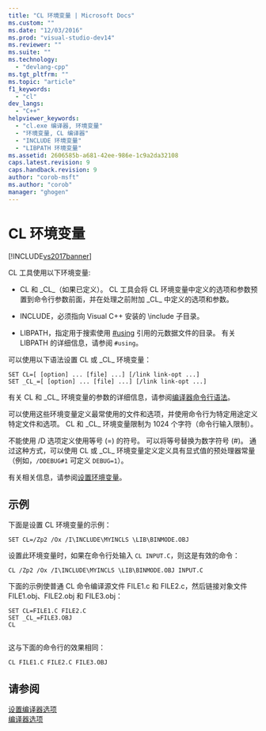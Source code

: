 ```yaml
---
title: "CL 环境变量 | Microsoft Docs"
ms.custom: ""
ms.date: "12/03/2016"
ms.prod: "visual-studio-dev14"
ms.reviewer: ""
ms.suite: ""
ms.technology: 
  - "devlang-cpp"
ms.tgt_pltfrm: ""
ms.topic: "article"
f1_keywords: 
  - "cl"
dev_langs: 
  - "C++"
helpviewer_keywords: 
  - "cl.exe 编译器, 环境变量"
  - "环境变量, CL 编译器"
  - "INCLUDE 环境变量"
  - "LIBPATH 环境变量"
ms.assetid: 2606585b-a681-42ee-986e-1c9a2da32108
caps.latest.revision: 9
caps.handback.revision: 9
author: "corob-msft"
ms.author: "corob"
manager: "ghogen"
---
```

# CL 环境变量
[!INCLUDE[vs2017banner](../../assembler/inline/includes/vs2017banner.md)]

CL 工具使用以下环境变量:  
  
-   CL 和 \_CL\_（如果已定义）。  CL 工具会将 CL 环境变量中定义的选项和参数预置到命令行参数前面，并在处理之前附加 \_CL\_ 中定义的选项和参数。  
  
-   INCLUDE，必须指向 Visual C\+\+ 安装的 \\include 子目录。  
  
-   LIBPATH，指定用于搜索使用 [\#using](../../preprocessor/hash-using-directive-cpp.md) 引用的元数据文件的目录。  有关 LIBPATH 的详细信息，请参阅 `#using`。  
  
 可以使用以下语法设置 CL 或 \_CL\_ 环境变量：  
  
```  
SET CL=[ [option] ... [file] ...] [/link link-opt ...]  
SET _CL_=[ [option] ... [file] ...] [/link link-opt ...]  
```  
  
 有关 CL 和 \_CL\_ 环境变量的参数的详细信息，请参阅[编译器命令行语法](../../build/reference/compiler-command-line-syntax.md)。  
  
 可以使用这些环境变量定义最常使用的文件和选项，并使用命令行为特定用途定义特定文件和选项。  CL 和 \_CL\_ 环境变量限制为 1024 个字符（命令行输入限制）。  
  
 不能使用 \/D 选项定义使用等号 \(\=\) 的符号。  可以将等号替换为数字符号 \(\#\)。  通过这种方式，可以使用 CL 或 \_CL\_ 环境变量定义定义具有显式值的预处理器常量（例如，`/DDEBUG#1` 可定义 `DEBUG=1`）。  
  
 有关相关信息，请参阅[设置环境变量](../../build/setting-the-path-and-environment-variables-for-command-line-builds.md)。  
  
## 示例  
 下面是设置 CL 环境变量的示例：  
  
```  
SET CL=/Zp2 /Ox /I\INCLUDE\MYINCLS \LIB\BINMODE.OBJ  
```  
  
 设置此环境变量时，如果在命令行处输入 `CL INPUT.C`，则这是有效的命令：  
  
```  
CL /Zp2 /Ox /I\INCLUDE\MYINCLS \LIB\BINMODE.OBJ INPUT.C  
```  
  
 下面的示例使普通 CL 命令编译源文件 FILE1.c 和 FILE2.c，然后链接对象文件 FILE1.obj、FILE2.obj 和 FILE3.obj：  
  
```  
SET CL=FILE1.C FILE2.C  
SET _CL_=FILE3.OBJ  
CL  
  
```  
  
 这与下面的命令行的效果相同：  
  
```  
CL FILE1.C FILE2.C FILE3.OBJ  
```  
  
## 请参阅  
 [设置编译器选项](../../build/reference/setting-compiler-options.md)   
 [编译器选项](../../build/reference/compiler-options.md)
